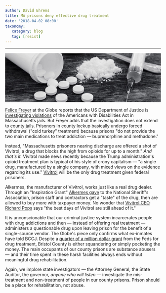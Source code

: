 ```yaml
---
author: David Ehrens
title: MA prisons deny effective drug treatment
date: '2018-04-02 08:00'
taxonomy:
   category: blog
   tag: [resist]
---
```

---

![](drugs.jpg)

[Felice Freyer](https://www.bostonglobe.com/metro/2018/03/29/county-jails-also-receive-inmates-with-addiction-and-some-offer-opioid-medication-treat/dnb1M74zzAwzRjOe3sD4pJ/story.html) at the Globe reports that the US Department of Justice is [investigating violations](https://www.bostonglobe.com/metro/2018/03/28/investigating-treatment-addicted-prisoners-mass/XUDpQI8tdOhB1QPUPljJyM/story.html) of the Americans with Disabilities Act in Massachusetts jails. But Freyer adds that the investigation does not extend to county jails. Prisoners in county lockup basically undergo forced withdrawal ("cold turkey" treatment) because prisons "do not provide the two main medications to treat addiction — buprenorphine and methadone."

Instead, "Massachusetts prisoners nearing discharge are offered a shot of Vivitrol, a drug that blocks the high from opioids for up to a month." *And that's it.* Vivitrol made news recently because the Trump administration's opioid treatment plan is typical of his style of crony capitalism — "a single drug, manufactured by a single company, with mixed views on the evidence regarding its use."  [Vivitrol](https://www.statnews.com/2018/03/26/trump-opioid-plan-alkermes-vivitrol/) will be the only drug treatment given federal prisoners. 

Alkermes, the manufacturer of Vivitrol, works just like a real drug dealer. Through an "Inspiration Grant" [Alkermes gave](http://www.sheriffs.org/nsa-receives-grant-alkermes-assist-medication-assisted-treatment-programs-jails) to the National Sheriff's Association, prison staff and contractors get a "taste" of the drug, then are allowed to buy more with taxpayer money. No wonder that [Vivitrol CEO Richard Pops](https://www.cnbc.com/2018/01/08/alkermes-ceo-our-opioid-addiction-treatment-has-best-days-ahead.html) says "the best days of Vivitrol are still ahead of it."

It is unconscionable that our criminal justice system incarcerates people with drug addictions and then — instead of offering real treatment — administers a questionable drug upon leaving prison for the benefit of a single-source vendor. The Globe's piece only confirms what ex-inmates have told BCCJ. Despite a [quarter of a million dollar grant](http://wbsm.com/bristol-county-sheriffs-department-receives-opioid-grant/) from the Feds for drug treatment, Bristol County is either squandering or simply pocketing the money. The main occupants of our county prisons are substance abusers — and their time spent in these harsh facilities always ends without meaningful drug rehabilitation.

Again, we implore state investigators — the Attorney General, the State Auditor, the governor, *anyone who will listen* — investigate the mis-treatment and non-treatment of people in our county prisons. Prison should be a place for rehabilitation, not abuse.

